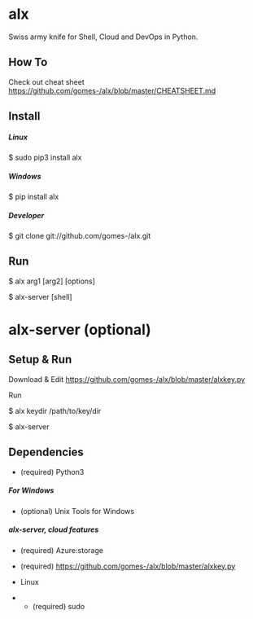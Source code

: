 # alx

Swiss army knife for Shell, Cloud and DevOps in Python.

## How To

Check out cheat sheet https://github.com/gomes-/alx/blob/master/CHEATSHEET.md

## Install

##### Linux

$ sudo pip3 install alx

##### Windows

$ pip install alx

##### Developer

$ git clone git://github.com/gomes-/alx.git

## Run

$ alx arg1 [arg2] [options]

$ alx-server [shell]

# alx-server (optional)

## Setup & Run

Download & Edit https://github.com/gomes-/alx/blob/master/alxkey.py

Run

$ alx keydir /path/to/key/dir

$ alx-server


## Dependencies

* (required) Python3
 
##### For Windows

* (optional) Unix Tools for Windows
 
##### alx-server, cloud features

* (required) Azure:storage

* (required) https://github.com/gomes-/alx/blob/master/alxkey.py

* Linux

* * (required) sudo





